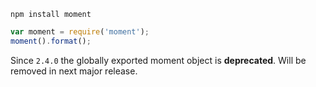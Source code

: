 ```
npm install moment
```

```javascript
var moment = require('moment');
moment().format();
```

Since `2.4.0` the globally exported moment object is **deprecated**. Will be
removed in next major release.
